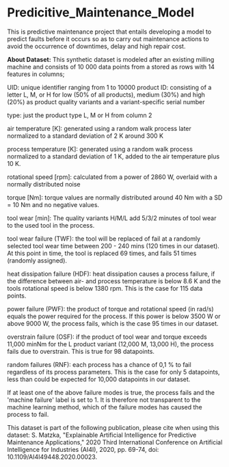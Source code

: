 # Predicitive_Maintenance_Model
This is predictive maintenance project that entails developing a model to predict faults before it occurs so as to carry out maintenance actions to avoid the occurrence of downtimes, delay and high repair cost.


**About Dataset:**
This synthetic dataset is modeled after an existing milling machine and consists of 10 000 data points from a stored as rows with 14 features in columns;

UID: unique identifier ranging from 1 to 10000
product ID: consisting of a letter L, M, or H for low (50% of all products), medium (30%) and high (20%) as product quality variants and a variant-specific serial number

type: just the product type L, M or H from column 2

air temperature [K]: generated using a random walk process later normalized to a standard deviation of 2 K around 300 K

process temperature [K]: generated using a random walk process normalized to a standard deviation of 1 K, added to the air temperature plus 10 K.

rotational speed [rpm]: calculated from a power of 2860 W, overlaid with a normally distributed noise

torque [Nm]: torque values are normally distributed around 40 Nm with a SD = 10 Nm and no negative values.

tool wear [min]: The quality variants H/M/L add 5/3/2 minutes of tool wear to the used tool in the process.

tool wear failure (TWF): the tool will be replaced of fail at a randomly selected tool wear time between 200 - 240 mins (120 times in our dataset). At this point in time, the tool is replaced 69 times, and fails 51 times (randomly assigned).

heat dissipation failure (HDF): heat dissipation causes a process failure, if the difference between air- and process temperature is below 8.6 K and the tools rotational speed is below 1380 rpm. This is the case for 115 data points.

power failure (PWF): the product of torque and rotational speed (in rad/s) equals the power required for the process. If this power is below 3500 W or above 9000 W, the process fails, which is the case 95 times in our dataset.

overstrain failure (OSF): if the product of tool wear and torque exceeds 11,000 minNm for the L product variant (12,000 M, 13,000 H), the process fails due to overstrain. This is true for 98 datapoints.

random failures (RNF): each process has a chance of 0,1 % to fail regardless of its process parameters. This is the case for only 5 datapoints, less than could be expected for 10,000 datapoints in our dataset.

If at least one of the above failure modes is true, the process fails and the 'machine failure' label is set to 1. It is therefore not transparent to the machine learning method, which of the failure modes has caused the process to fail.

This dataset is part of the following publication, please cite when using this dataset:
S. Matzka, "Explainable Artificial Intelligence for Predictive Maintenance Applications," 2020 Third International Conference on Artificial Intelligence for Industries (AI4I), 2020, pp. 69-74, doi: 10.1109/AI4I49448.2020.00023.
